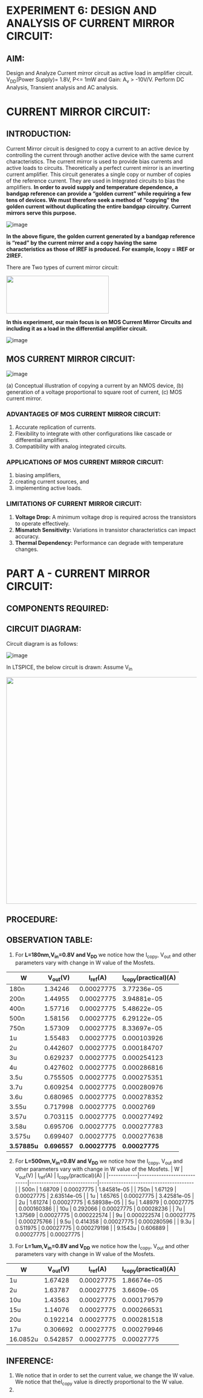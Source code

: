 # **EXPERIMENT 6: DESIGN AND ANALYSIS OF CURRENT MIRROR CIRCUIT:**

## **AIM:**

 Design and Analyze Current mirror circuit as active load in amplifier circuit. V<sub>DD</sub>(Power Supply)= 1.8V, P<= 1mW and Gain: A<sub>v</sub> > -10V/V. Perform DC Analysis, Transient analysis and AC analysis. 

 
# **CURRENT MIRROR CIRCUIT:**
## **INTRODUCTION:**
Current Mirror circuit is designed to copy a current to an active device by controlling the current through another active device with the same current characteristics. The current mirror is used to provide bias currents and active loads to circuits. Theoretically a perfect current mirror is an inverting current amplifier. This circuit generates a single copy or number of copies of the reference current. They are used in Integrated circuits to bias the amplifiers. 
**In order to avoid supply and temperature dependence, a bandgap reference can provide a “golden current” while requiring a few tens of devices. We must therefore seek a 
method of “copying” the golden current without duplicating the entire bandgap circuitry. Current mirrors serve this purpose.**

![image](https://github.com/user-attachments/assets/14731da9-b27a-49c9-93a2-eabf47cf7568)

**In the above figure, the golden current generated by a bandgap reference is “read” by the current mirror and a copy having the same characteristics as those of IREF is produced. For example, Icopy = IREF or 2IREF.**

There are Two types of current mirror circuit:


<img src="https://github.com/user-attachments/assets/3f647c1d-03b4-40cc-8173-3984c557b99e" width ="270.71" height="100">


**In this experiment, our main focus is on MOS Current Mirror Circuits and including it as a load in the differential amplifier circuit.**




![image](https://github.com/user-attachments/assets/62f0bef3-c206-49a7-8fda-3e75dd0739f3)

 
## **MOS CURRENT MIRROR CIRCUIT:**
![image](https://github.com/user-attachments/assets/5330cd5a-5a12-4ed8-a098-dd23db6fa05e) 

 (a) Conceptual illustration of copying a current by an NMOS device, (b) generation of 
 a voltage proportional to square root of current, (c) MOS current mirror.


### **ADVANTAGES OF MOS CURRENT MIRROR CIRCUIT:**
1. Accurate replication of currents.
2. Flexibility to integrate with other configurations like cascade or differential amplifiers.
3. Compatibility with analog integrated circuits.

### **APPLICATIONS OF MOS CURRENT MIRROR CIRCUIT:**
1. biasing amplifiers,
2. creating current sources, and
3. implementing active loads.

### **LIMITATIONS OF CURRENT MIRROR CIRCUIT:**
1. **Voltage Drop:** A minimum voltage drop is required across the transistors to operate effectively.
2. **Mismatch Sensitivity:** Variations in transistor characteristics can impact accuracy.
3. **Thermal Dependency:** Performance can degrade with temperature changes.

# **PART A - CURRENT MIRROR CIRCUIT:**
## **COMPONENTS REQUIRED:**

## **CIRCUIT DIAGRAM:**

Circuit diagram is as follows:

![image](https://github.com/user-attachments/assets/70a49487-27f9-4dd5-80e5-5a50f98270fe)

In LTSPICE, the below circuit is drawn:
Assume V<sub>in</sub>

<img src="https://github.com/user-attachments/assets/f30e37cd-2eb3-4421-a870-9b422dae2296" width="904.8" height="600">


## **PROCEDURE:**






## **OBSERVATION TABLE:**
1. For **L=180nm,V<sub>in</sub>=0.8V and V<sub>DD</sub>** we notice how the I<sub>copy</sub>, V<sub>out</sub> and other parameters vary with change in W value of the Mosfets.

|     W      |     V<sub>out</sub>(V)     |     I<sub>ref</sub>(A)     |     I<sub>copy</sub>(practical)(A)     |  
|------------|----------------------------|----------------------------|--------------------------------------- |
|    180n    |          1.34246           |         0.00027775         |              3.77236e-05	              | 
|    200n    |          1.44955           |         0.00027775         |              3.94881e-05               |
|    400n    |          1.57716           |         0.00027775         |              5.48622e-05               |
|    500n    |          1.58156           |         0.00027775         |              6.29122e-05               |
|    750n    |          1.57309           |         0.00027775         |              8.33697e-05               |
|    1u      |          1.55483           |         0.00027775         |              0.000103926               |
|    2u      |          0.442607          |         0.00027775         |              0.000184707               |
|    3u      |          0.629237          |         0.00027775         |              0.000254123               |
|    4u      |          0.427602          |         0.00027775         |              0.000286816               |
|    3.5u    |          0.755505          |         0.00027775         |              0.000275351               |
|    3.7u    |          0.609254          |         0.00027775         |              0.000280976               |
|    3.6u    |          0.680965          |         0.00027775         |              0.000278352               |
|    3.55u   |          0.717998          |         0.00027775         |               0.0002769                |
|    3.57u   |          0.703115          |         0.00027775         |              0.000277492               |
|    3.58u   |          0.695706          |         0.00027775         |              0.000277783               |
|    3.575u  |          0.699407          |         0.00027775         |              0.000277638               |
|**3.57885u**|        **0.696557**        |       **0.00027775**       |            **0.00027775**              |


2. For **L=500nm,V<sub>in</sub>=0.8V and V<sub>DD</sub>** we notice how the I<sub>copy</sub>, V<sub>out</sub> and other parameters vary with change in W value of the Mosfets.
|     W      |     V<sub>out</sub>(V)     |     I<sub>ref</sub>(A)     |     I<sub>copy</sub>(practical)(A)     |
|------------|----------------------------|----------------------------|--------------------------------------- |
|   500n     |          1.68709           |         0.00027775         |              1.84581e-05               |
|   750n     |          1.67129           |         0.00027775         |              2.63514e-05               |
|    1u      |          1.65765           |         0.00027775         |              3.42581e-05               |
|    2u      |          1.61274           |         0.00027775         |              6.58938e-05               |
|    5u      |          1.48979           |         0.00027775         |              0.000160386               |
|   10u      |          0.292066          |         0.00027775         |              0.00028236                |
|    7u      |          1.37569           |         0.00027775         |              0.000222574               |
|    9u      |          0.000222574       |         0.00027775         |              0.000275766               |
|   9.5u     |          0.414358          |         0.00027775         |              0.000280596               |
|   9.3u     |          0.511975          |         0.00027775         |              0.000279198               |
|  9.1543u   |          0.606889          |         0.00027775         |              0.00027775                |

3. For **L=1um,V<sub>in</sub>=0.8V and V<sub>DD</sub>** we notice how the I<sub>copy</sub>, V<sub>out</sub> and other parameters vary with change in W value of the Mosfets.

|     W      |     V<sub>out</sub>(V)     |     I<sub>ref</sub>(A)     |     I<sub>copy</sub>(practical)(A)     |
|------------|----------------------------|----------------------------|--------------------------------------- |
|     1u     |          1.67428           |         0.00027775         |              1.86674e-05               |
|     2u     |          1.63787           |         0.00027775         |              3.6609e-05                |
|    10u     |          1.43563           |         0.00027775         |              0.000179579               |
|    15u     |          1.14076           |         0.00027775         |              0.000266531               |
|    20u     |          0.192214          |         0.00027775         |              0.000281518               |
|    17u     |          0.306692          |         0.00027775         |              0.000279946               |
|  16.0852u  |          0.542857          |         0.00027775         |               0.00027775               |


 
## **INFERENCE:**
1. We notice that in order to set the current value, we change the W value. We notice that theI<sub>copy</sub> value is directly proportional to the W value.
2. 
























